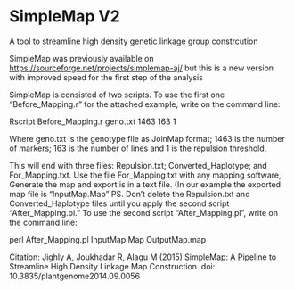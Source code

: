 # SimpleMap V2
A tool to streamline high density genetic linkage group constrcution

SimpleMap was previously available on https://sourceforge.net/projects/simplemap-aj/ but this is a new version with improved speed for the first step of the analysis

SimpleMap is consisted of two scripts. To use the first one “Before_Mapping.r” for the attached example, write on the command line:

Rscript Before_Mapping.r geno.txt 1463 163 1

Where geno.txt is the genotype file as JoinMap format; 1463 is the number of markers; 163 is the number of lines and 1 is the repulsion threshold.

This will end with three files: Repulsion.txt; Converted_Haplotype; and For_Mapping.txt. Use the file For_Mapping.txt with any mapping software, Generate the map and export is in a text file. (In our example the exported map file is “InputMap.Map”
PS. Don’t delete the Repulsion.txt and Converted_Haplotype files until you apply the second script “After_Mapping.pl.”
To use the second script “After_Mapping.pl”, write on the command line:

perl After_Mapping.pl InputMap.Map OutputMap.map


Citation:
Jighly A, Joukhadar R, Alagu M (2015) SimpleMap: A Pipeline to Streamline High Density Linkage Map Construction. doi: 10.3835/plantgenome2014.09.0056
